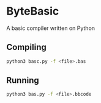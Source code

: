 # ByteBasic
A basic compiler written on Python

## Compiling
```bash
python3 basc.py -f <file>.bas
```

## Running
```bash
python3 bas.py -f <file>.bbcode
```